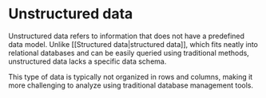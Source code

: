 # Unstructured data

Unstructured data refers to information that does not have a predefined data model. Unlike [[Structured data|structured data]], which fits neatly into relational databases and can be easily queried using traditional methods, unstructured data lacks a specific data schema. 

This type of data is typically not organized in rows and columns, making it more challenging to analyze using traditional database management tools.